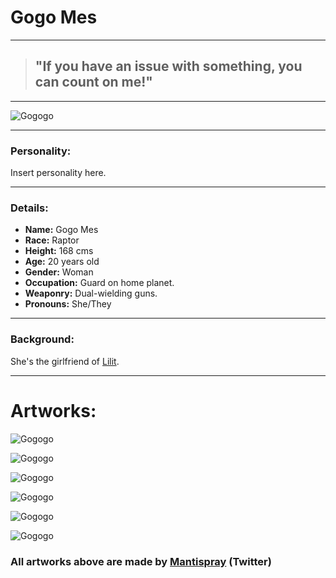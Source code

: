 # Gogo Mes

---

> ## "If you have an issue with something, you can count on me!"

---

![Gogogo](https://raw.githubusercontent.com/Edd1ee/quartz/hugo/content/Images/Screenshots/gogo.png?style=centerme)

---

### Personality:

Insert personality here.

---

### Details:

-   **Name:** Gogo Mes
-   **Race:** Raptor
-   **Height:** 168 cms
-   **Age:** 20 years old
-   **Gender:** Woman
-   **Occupation:** Guard on home planet.
-   **Weaponry:** Dual-wielding guns.
-   **Pronouns:** She/They

---

### Background:
She's the girlfriend of [Lilit](SubIndexes/Characters/Lilit.md).

---

# Artworks:
![Gogogo](https://raw.githubusercontent.com/Edd1ee/quartz/hugo/content/Images/art/MantisPray2Art/gogowaa.png?style=centerme)

![Gogogo](https://raw.githubusercontent.com/Edd1ee/quartz/hugo/content/Images/art/MantisPray2Art/huggg.png?style=centerme)

![Gogogo](https://raw.githubusercontent.com/Edd1ee/quartz/hugo/content/Images/art/MantisPray2Art/kabedon.png?style=centerme)

![Gogogo](https://raw.githubusercontent.com/Edd1ee/quartz/hugo/content/Images/art/MantisPray2Art/themtmmm.png?style=centerme)

![Gogogo](https://raw.githubusercontent.com/Edd1ee/quartz/hugo/content/Images/art/MantisPray2Art/themtwhem.png?style=centerme)

![Gogogo](https://github.com/Edd1ee/quartz/blob/hugo/content/Images/art/MantisPray2Art/women.png?raw=true?style=centerme)

### All artworks above are made by [Mantispray](https://twitter.com/MantisPray2) (Twitter)